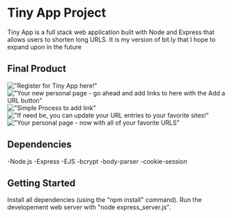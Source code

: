 # Tiny App Project

Tiny App is a full stack web application built with Node and Express that allows users to shorten long URLS. It is my version of bit.ly that I hope to expand upon in the future


## Final Product
!["Register for Tiny App here!"](#)
!["Your new personal page - go ahead and add links to here with the Add a URL button"](#)
!["Simple Process to add link"](#)
!["If need be, you can update your URL entries to your favorite sites!"](#)
!["Your personal page - now with all of your favorite URLS"](#)

## Dependencies

-Node.js
-Express
-EJS
-bcrypt
-body-parser
-cookie-session

## Getting Started

Install all dependencies (using the "npm install" command).
Run the developement web server with "node express_server.js".
